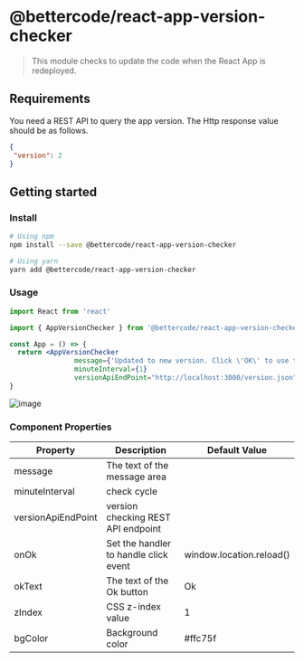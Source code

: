 # @bettercode/react-app-version-checker

> This module checks to update the code when the React App is redeployed.

## Requirements
You need a REST API to query the app version.
The Http response value should be as follows.
```json
{
 "version": 2
}
```

## Getting started

### Install

```bash
# Using npm
npm install --save @bettercode/react-app-version-checker

# Using yarn
yarn add @bettercode/react-app-version-checker
```

### Usage
```jsx
import React from 'react'

import { AppVersionChecker } from '@bettercode/react-app-version-checker'

const App = () => {
  return <AppVersionChecker
                message={'Updated to new version. Click \'OK\' to use the latest version.'}
                minuteInterval={1}
                versionApiEndPoint="http://localhost:3000/version.json"/>
}
```

![image](https://user-images.githubusercontent.com/16472109/188525610-b536d516-faa4-4a7e-8923-0196413e7707.png)

### Component Properties
| Property           | Description                           | Default Value            |
|--------------------|---------------------------------------|--------------------------|
| message            | The text of the message area          |                          |
| minuteInterval     | check cycle                           |                          |
| versionApiEndPoint | version checking REST API endpoint    |                          |
| onOk               | Set the handler to handle click event | window.location.reload() |
| okText             | The text of the Ok button             | Ok                       |
| zIndex             | CSS z-index value                     | 1                        |
| bgColor            | Background color                      | #ffc75f                  |
